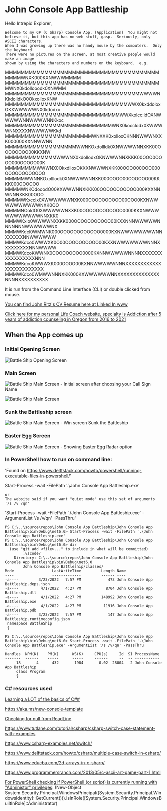 ﻿# John Console App Battleship

Hello Intrepid Explorer,

    Welcome to my C# (C Sharp) Console App. (Application)  You might not believe it, but this app has no web stuff, gasp.  Seriously, only ASCII characters. 
    When I was growing up there was no handy mouse by the computers.  Only the keyboard.
    There were no pictures on the screen, at most creative people would make an image
    shown by using the characters and numbers on the keyboard.  e.g.
    
MMMMMMMMMMMMMMMMMMMMMMMMMMMMMMMMMMMMMMMMMMMWNXK000KXNWWWMMMM
MMMMMMMMMMMMMMMMMMMMMMMMMMMMMMMMMMMMMMMMWNX0kdollooodk0XNWMM
MMMMMMMMMMMMMMMMMMMMMMMMMMMMMMMMMMWWWWNKkdolldkO0OkxolloxKNW
MMMMMMMMMMMMMMMMMMMMMMMMMMMMMMMWWX0kxddoloxOKXWWWWWNX0kdodxx
MMMMMMMMMMMMMMMMMMMMMMMMMMMMMWWXkolcc:ldOXNWWWWWNNWWWWNNKkoc
MMMMMMMMMMMMMMMMMMMMMMMMMMMWNX0kocclodx0XWWWWNNXXXXNWWWWWKkd
MMMMMMMMMMMMMMMMMMMMMMWNXXK0xolloxOKNNNWWWNXXK000000KXNNWWNN
MMMMMMMMMMMMMMMMMMWWNKOxdollldk0XNWWWWNNXKK00OOOOOOOO00KKXNW
MMMMMMMMMMMMMWWWNX0kdollodxOKNWWWNNXKKK00OOO0OOOO000OOOOO00K
MMMMMMMMWWWNX0OkxdlloxOKXXNWWWNXKK00OOOO00OOO000OOOOOOOOOOOO
MMMMMWWNNKOxolllodk0XNWWWWNNXK000OOOO00OOOOOO00KKKK000OOOOOO
MMMMWNKOdooodO00KXWWWNNXKKK00OOOOOOOOOOO000KXXNNWNNNXKK00OOO
MMMMWKxcclx0XWWWWWWNXK000OOOOOOOOOO00OOO0KXNWWWWWWWWWWNXK0OO
MMMMNOoldO0XWWWWWNXXK00OOOOOOOOOOOO0000KKXNWWWWWWWWWWWNNXKK0
MMMWKxlo0WWWWNXXKK000OOOOOOOOOOO00KXXNNNWWWWWNNNNNNNWWWWWWNX
MMMWKdcl0WMWNK000OOOOOOOOOOOO0000KXNWWWWWWWWNNXXXXXXNNWWWWWW
MMMWKdco0WWWXK0O00OOOOOOOOOO00KXXNWWWWWWWNNNXXXXXXXXXNNNWWWW
MMMWKdcoKWWNX0OOOOOOOOO0000KXNNWWWWWNNNNXXXXXXXXXXXXXXXXXNNN
MMMWKdcoKWWWXK000OOOO00KXNNWWWWWNNNXXXXXXXXXXXXXXXXXXXXXXXXX
MMMWKdco0WMWWNNNXKK000KXWWWWWWNNXXXXXXXXXXXXXXNNNNXXXXXXXXXX

It is run from the Command Line Interface (CLI) or double clicked from mouse.

[You can find John Ritz's CV Resume here at Linked In www](https://www.linkedin.com/in/johntritz/)

[Click here for my personal Life Coach website, specialty is Addiction after 5 years of addiction counseling in Oregon from 2016 to 2021](https://www.soberjourneycopilot.com/)

## When the App comes up

### Initial Opening Screen

![Battle Ship Opening Screen](https://user-images.githubusercontent.com/94155021/164325773-49e6cd19-3373-41ed-bd93-aecf6959837c.png)

### Main Screen

![Battle Ship Main Screen - Initial screen after choosing your Call Sign Name](https://user-images.githubusercontent.com/94155021/164325679-63dd1a7c-4aba-446b-ac40-22592d972ace.png)

![Battle Ship Main Screen](https://user-images.githubusercontent.com/94155021/164325193-0dfa8440-0260-4291-ae65-5c1f0db23ea3.png)

### Sunk the Battleship screen

![Battle Ship Main Screen - Win screen Sunk the Battleship](https://user-images.githubusercontent.com/94155021/164325601-fe3aa19d-86fd-4ebf-bfe2-f343eb679e77.png)

### Easter Egg Screen

![Battle Ship Main Screen - Showing Easter Egg Radar option](https://user-images.githubusercontent.com/94155021/164325524-b5a073c0-bdb7-4d85-a428-40a05227a344.png)

### In PowerShell how to run on command line:

'Found on https://www.delftstack.com/howto/powershell/running-executable-files-in-powershell/'

Start-Process -wait -FilePath '.\John Console App Battleship.exe'
~~~
or
The website said if you want "quiet mode" use this set of arguments '/s /v /qn'
~~~
'Start-Process -wait -FilePath '.\John Console App Battleship.exe' -ArgumentList '/s /v/qn' -PassThru'


~~~
PS C:\..\source\repos\John Console App Battleship\John Console App Battleship\bin\Debug\net6.0> Start-Process -wait -FilePath '.\John Console App Battleship.exe'
PS C:\..\source\repos\John Console App Battleship\John Console App Battleship\bin\Debug\net6.0> dir
  (use "git add <file>..." to include in what will be committed)
        .vscode/
    Directory: C:\..\source\repos\John Console App Battleship\John Console App Battleship\bin\Debug\net6.0
        John Console App Battleship/classes/
Mode                 LastWriteTime         Length Name
----                 -------------         ------ ----
-a----         3/23/2022   7:57 PM            473 John Console App Battleship.deps.json
-a----          4/1/2022   4:27 PM           8704 John Console App Battleship.dll
-a----          4/1/2022   4:27 PM         148992 John Console App Battleship.exe
-a----          4/1/2022   4:27 PM          11916 John Console App Battleship.pdb
-a----         3/23/2022   7:57 PM            147 John Console App Battleship.runtimeconfig.json
 ﻿namespace BattleShip
 {

PS C:\..\source\repos\John Console App Battleship\John Console App Battleship\bin\Debug\net6.0> Start-Process -wait -FilePath '.\John Console App Battleship.exe' -ArgumentList '/s /v/qn' -PassThru
-
Handles  NPM(K)    PM(K)      WS(K)     CPU(s)     Id  SI ProcessName
-------  ------    -----      -----     ------     --  -- -----------
     18       4      432       1984       0.02  28004   2 John Console App Battleship
     class Program
     {
~~~

### C# resources used

[Learning a LOT of the basics of C##](https://www.codecademy.com/courses/learn-c-sharp/lessons/csharp-inheritance/exercises/intro-inheritance)

https://aka.ms/new-console-template

[Checking for null from ReadLine](https://stackoverflow.com/questions/70291276/converting-null-literal-for-console-readline-for-string-input)

https://www.tutlane.com/tutorial/csharp/csharp-switch-case-statement-with-examples

https://www.csharp-examples.net/switch/

https://www.delftstack.com/howto/csharp/multiple-case-switch-in-csharp/

https://www.educba.com/2d-arrays-in-c-sharp/

https://www.programmersranch.com/2013/05/c-ascii-art-game-part-1.html

[For PowerShell checking if PowerShell (or script) is currently running with "Administor" privileges](https://serverfault.com/questions/95431/in-a-powershell-script-how-can-i-check-if-im-running-with-administrator-privil):
(New-Object System.Security.Principal.WindowsPrincipal([System.Security.Principal.WindowsIdentity]::GetCurrent())).IsInRole([System.Security.Principal.WindowsBuiltInRole]::Administrator)
